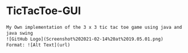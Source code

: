 # TicTacToe-GUI
    My Own implementation of the 3 x 3 tic tac toe game using java and java swing
    ![GitHub Logo](Screenshot%202021-02-14%20at%2019.05.01.png) 
    Format: ![Alt Text](url)
